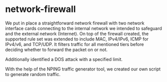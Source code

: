 # network-firewall

We put in place a straightforward network firewall with two network interface cards connecting to the internal network we intended to safeguard and the external network (Internet). On top of the firewall created, the supported rule set was extended to include MAC, IPv4/IPv6, ICMP for IPv4/v6, and TCP/UDP. It filters traffic for all mentioned tiers before deciding whether to forward the packet on or not.

Additionally identified a DOS attack with a specified limit.

With the help of the NPING traffic generator tool, we created our own script to generate random traffic.

